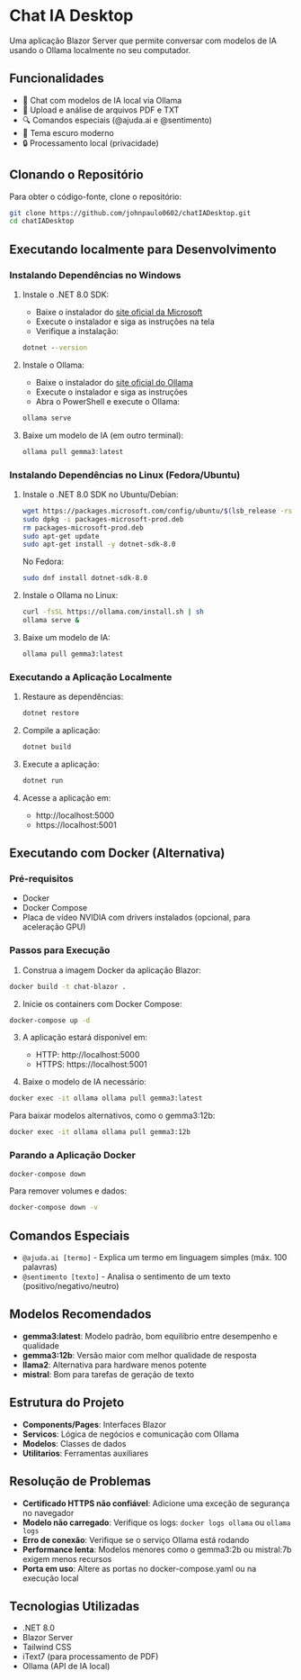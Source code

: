 # Chat IA Desktop

Uma aplicação Blazor Server que permite conversar com modelos de IA usando o Ollama localmente no seu computador.

## Funcionalidades

- 💬 Chat com modelos de IA local via Ollama
- 📁 Upload e análise de arquivos PDF e TXT
- 🔍 Comandos especiais (@ajuda.ai e @sentimento)
- 🌙 Tema escuro moderno
- 🔒 Processamento local (privacidade)

## Clonando o Repositório

Para obter o código-fonte, clone o repositório:

```bash
git clone https://github.com/johnpaulo0602/chatIADesktop.git
cd chatIADesktop
```

## Executando localmente para Desenvolvimento

### Instalando Dependências no Windows

1. Instale o .NET 8.0 SDK:
   - Baixe o instalador do [site oficial da Microsoft](https://dotnet.microsoft.com/download/dotnet/8.0)
   - Execute o instalador e siga as instruções na tela
   - Verifique a instalação:
   ```cmd
   dotnet --version
   ```

2. Instale o Ollama:
   - Baixe o instalador do [site oficial do Ollama](https://ollama.ai/download/windows)
   - Execute o instalador e siga as instruções
   - Abra o PowerShell e execute o Ollama:
   ```powershell
   ollama serve
   ```

3. Baixe um modelo de IA (em outro terminal):
   ```powershell
   ollama pull gemma3:latest
   ```

### Instalando Dependências no Linux (Fedora/Ubuntu)

1. Instale o .NET 8.0 SDK no Ubuntu/Debian:
   ```bash
   wget https://packages.microsoft.com/config/ubuntu/$(lsb_release -rs)/packages-microsoft-prod.deb -O packages-microsoft-prod.deb
   sudo dpkg -i packages-microsoft-prod.deb
   rm packages-microsoft-prod.deb
   sudo apt-get update
   sudo apt-get install -y dotnet-sdk-8.0
   ```

   No Fedora:
   ```bash
   sudo dnf install dotnet-sdk-8.0
   ```

2. Instale o Ollama no Linux:
   ```bash
   curl -fsSL https://ollama.com/install.sh | sh
   ollama serve &
   ```

3. Baixe um modelo de IA:
   ```bash
   ollama pull gemma3:latest
   ```

### Executando a Aplicação Localmente

1. Restaure as dependências:
   ```bash
   dotnet restore
   ```

2. Compile a aplicação:
   ```bash
   dotnet build
   ```

3. Execute a aplicação:
   ```bash
   dotnet run
   ```

4. Acesse a aplicação em:
   - http://localhost:5000
   - https://localhost:5001

## Executando com Docker (Alternativa)

### Pré-requisitos
- Docker
- Docker Compose
- Placa de vídeo NVIDIA com drivers instalados (opcional, para aceleração GPU)

### Passos para Execução

1. Construa a imagem Docker da aplicação Blazor:
```bash
docker build -t chat-blazor .
```

2. Inicie os containers com Docker Compose:
```bash
docker-compose up -d
```

3. A aplicação estará disponível em:
   - HTTP: http://localhost:5000
   - HTTPS: https://localhost:5001

4. Baixe o modelo de IA necessário:
```bash
docker exec -it ollama ollama pull gemma3:latest
```

Para baixar modelos alternativos, como o gemma3:12b:
```bash
docker exec -it ollama ollama pull gemma3:12b
```

### Parando a Aplicação Docker

```bash
docker-compose down
```

Para remover volumes e dados:
```bash
docker-compose down -v
```

## Comandos Especiais

- `@ajuda.ai [termo]` - Explica um termo em linguagem simples (máx. 100 palavras)
- `@sentimento [texto]` - Analisa o sentimento de um texto (positivo/negativo/neutro)

## Modelos Recomendados

- **gemma3:latest**: Modelo padrão, bom equilíbrio entre desempenho e qualidade
- **gemma3:12b**: Versão maior com melhor qualidade de resposta
- **llama2**: Alternativa para hardware menos potente
- **mistral**: Bom para tarefas de geração de texto

## Estrutura do Projeto

- **Components/Pages**: Interfaces Blazor
- **Servicos**: Lógica de negócios e comunicação com Ollama
- **Modelos**: Classes de dados
- **Utilitarios**: Ferramentas auxiliares

## Resolução de Problemas

- **Certificado HTTPS não confiável**: Adicione uma exceção de segurança no navegador
- **Modelo não carregado**: Verifique os logs: `docker logs ollama` ou `ollama logs`
- **Erro de conexão**: Verifique se o serviço Ollama está rodando
- **Performance lenta**: Modelos menores como o gemma3:2b ou mistral:7b exigem menos recursos
- **Porta em uso**: Altere as portas no docker-compose.yaml ou na execução local

## Tecnologias Utilizadas

- .NET 8.0
- Blazor Server
- Tailwind CSS
- iText7 (para processamento de PDF)
- Ollama (API de IA local)